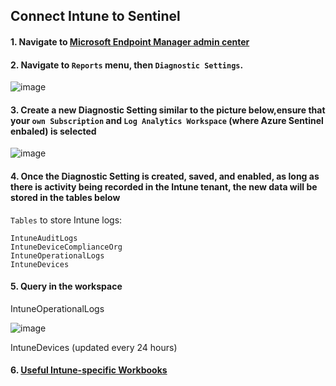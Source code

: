 ## Connect Intune to Sentinel

#### 1. Navigate to [Microsoft Endpoint Manager admin center](https://endpoint.microsoft.com/) 

#### 2. Navigate to `Reports` menu, then `Diagnostic Settings`.
![image](https://user-images.githubusercontent.com/96930989/211248117-7b55378d-b785-4a01-945f-2aa572199832.png)

#### 3. Create a new Diagnostic Setting similar to the picture below,ensure that your `own Subscription` and `Log Analytics Workspace` (where Azure Sentinel enbaled) is selected
![image](https://user-images.githubusercontent.com/96930989/211248229-190cce7d-5c3c-4feb-a94d-3f5f78760010.png)

#### 4. Once the Diagnostic Setting is created, saved, and enabled, as long as there is activity being recorded in the Intune tenant, the new data will be stored in the tables below

`Tables` to store Intune logs:
```
IntuneAuditLogs
IntuneDeviceComplianceOrg
IntuneOperationalLogs
IntuneDevices 
```
#### 5. Query in the workspace
IntuneOperationalLogs

![image](https://user-images.githubusercontent.com/96930989/211248752-bc756c0c-f673-4d59-9291-3313e5794f9c.png)

IntuneDevices (updated every 24 hours)


#### 6. [Useful Intune-specific Workbooks](https://github.com/rod-trent/SentinelWorkbooks)
